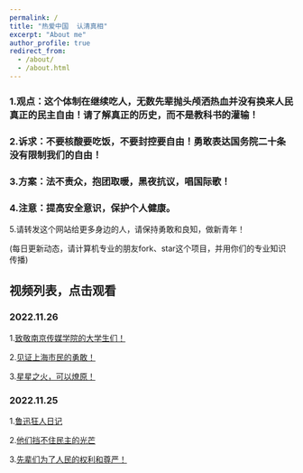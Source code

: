 ```yaml
---
permalink: /
title: "热爱中国  认清真相"
excerpt: "About me"
author_profile: true
redirect_from: 
  - /about/
  - /about.html
---
```



### 1.观点：这个体制在继续吃人，无数先辈抛头颅洒热血并没有换来人民真正的民主自由！请了解真正的历史，而不是教科书的灌输！

### 2.诉求：不要核酸要吃饭，不要封控要自由！勇敢表达国务院二十条没有限制我们的自由！

### 3.方案：法不责众，抱团取暖，黑夜抗议，唱国际歌！

### 4.注意：提高安全意识，保护个人健康。

5.请转发这个网站给更多身边的人，请保持勇敢和良知，做新青年！


(每日更新动态，请计算机专业的朋友fork、star这个项目，并用你们的专业知识传播)



## 视频列表，点击观看

### 2022.11.26
<!-- ------ -->
1.[致敬南京传媒学院的大学生们！](https://LoveChina-RememberTruth/loveChina.github.io/tree/master/files/202211261.mp4)

2.[见证上海市民的勇敢！](https://LoveChina-RememberTruth/loveChina.github.io/tree/master/files/202211263.mp4)

3.[星星之火，可以燎原！]()


### 2022.11.25
<!-- ------ -->
1.[鲁迅狂人日记](https://LoveChina-RememberTruth/loveChina.github.io/tree/master/files/202211251.mp4)

2.[他们挡不住民主的光芒](https://LoveChina-RememberTruth/loveChina.github.io/tree/master/files/202211254.mp4)

3.[先辈们为了人民的权利和尊严！](https://LoveChina-RememberTruth/loveChina.github.io/tree/master/files/202211252.mp4)




